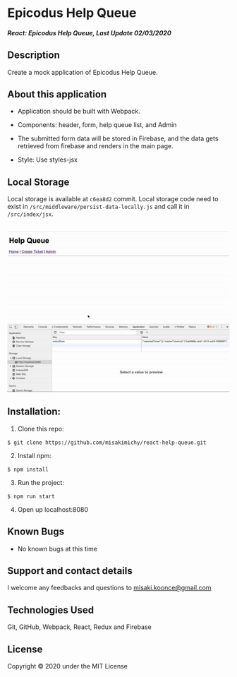 # Epicodus Help Queue

#### _React: Epicodus Help Queue, Last Update 02/03/2020_

## Description
Create a mock application of Epicodus Help Queue. 

## About this application
- Application should be built with Webpack.

- Components: header, form, help queue list, and Admin

- The submitted form data will be stored in Firebase, and the data gets retrieved from firebase and renders in the main page.

- Style: Use styles-jsx


## Local Storage
Local storage is available at `c6ea8d2` commit. Local storage code need to exist in `/src/middleware/persist-data-locally.js` and call it in `/src/index/jsx`.<br><br>

![gif of local storage](img/local-storage.gif)



## Installation:
1. Clone this repo:
```
$ git clone https://github.com/misakimichy/react-help-queue.git
```

2. Install npm:

```
$ npm install
```

3. Run the project:
```
$ npm run start 
```

4. Open up localhost:8080


## Known Bugs
- No known bugs at this time

## Support and contact details
I welcome any feedbacks and questions to misaki.koonce@gmail.com

## Technologies Used
Git, GitHub, Webpack, React, Redux and Firebase

## License
Copyright © 2020 under the MIT License
